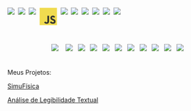  <!--<div align="center">
  <a href="https://github.com/marcopolomoreno">
  <img height="180em" src="https://github-readme-stats.vercel.app/api?username=marcopolomoreno&count_private=true&include_all_commits=true&show_icons=true&&hide=stars">
</div>
 
 <div align="center">
   <img src="https://github-readme-stats.vercel.app/api/top-langs/?username=marcopolomoreno&hide=rich%20text%20format,html,css">
 </div>-->
 
 #
 
 <div style="display: flex;" align="center">
  <img align="center" height="40" src="https://cdn.jsdelivr.net/gh/devicons/devicon/icons/c/c-original.svg">&nbsp;&nbsp;
  <img align="center" height="40" src="https://upload.wikimedia.org/wikipedia/en/b/b9/Nvidia_CUDA_Logo.jpg">&nbsp;&nbsp;
  <img align="center" height="40" src="https://www.pinclipart.com/picdir/big/492-4923480_maplesim-maplesoft-logo-clipart.png">&nbsp;&nbsp;
  <img align="center" height="40" src="https://raw.githubusercontent.com/devicons/devicon/master/icons/javascript/javascript-original.svg">&nbsp;&nbsp;
  <img align="center" height="40" src="https://cdn.jsdelivr.net/gh/devicons/devicon/icons/html5/html5-original-wordmark.svg">&nbsp;&nbsp;
  <img align="center" height="40" src="https://cdn.jsdelivr.net/gh/devicons/devicon/icons/css3/css3-original-wordmark.svg">&nbsp;&nbsp;
  <img align="center" height="40" src="https://cdn.jsdelivr.net/gh/devicons/devicon/icons/arduino/arduino-original-wordmark.svg">&nbsp;&nbsp;
  <img align="center" height="40" src="https://cdn.jsdelivr.net/gh/devicons/devicon/icons/matlab/matlab-original.svg">&nbsp;&nbsp;
  <img align="center" height="40" src="https://upload.wikimedia.org/wikipedia/commons/b/b1/Scilab_Logo.png">&nbsp;&nbsp;
  <img align="center" height="40" src="https://upload.wikimedia.org/wikipedia/en/b/b2/Embarcadero_Delphi_10.4_Sydney_Product_Logo_and_Icon.svg">&nbsp;&nbsp;
 </div>
 
 #
 
 <div style="display: inline_block;" align="center">
  <img align="center" height="40" src="https://cdn.jsdelivr.net/gh/devicons/devicon/icons/windows8/windows8-original.svg">   &nbsp;&nbsp; 
  <img align="center" height="40" src="https://cdn.jsdelivr.net/gh/devicons/devicon/icons/android/android-original.svg">&nbsp;&nbsp;
  <img align="center" height="40" src="https://cdn.jsdelivr.net/gh/devicons/devicon/icons/apple/apple-original.svg">&nbsp;&nbsp;
  <img align="center" height="40" src="https://cdn.jsdelivr.net/gh/devicons/devicon/icons/linux/linux-original.svg">&nbsp;&nbsp;
  <img align="center" height="40" src="https://cdn.jsdelivr.net/gh/devicons/devicon/icons/visualstudio/visualstudio-plain.svg">&nbsp;&nbsp;
  <img align="center" height="40" src="https://cdn.jsdelivr.net/gh/devicons/devicon/icons/vscode/vscode-original.svg">&nbsp;&nbsp;
  <img align="center" height="40" src="https://cdn.jsdelivr.net/gh/devicons/devicon/icons/electron/electron-original.svg">&nbsp;&nbsp;
  <img align="center" height="40" src="https://cdn.jsdelivr.net/gh/devicons/devicon/icons/bootstrap/bootstrap-plain-wordmark.svg">&nbsp;&nbsp;
  <img align="center" height="40" src="https://cdn.jsdelivr.net/gh/devicons/devicon/icons/jquery/jquery-original-wordmark.svg">&nbsp;&nbsp;
  <img align="center" height="40" src="https://cdn.jsdelivr.net/gh/devicons/devicon/icons/npm/npm-original-wordmark.svg">&nbsp;&nbsp;
  <img align="center" height="40" src="https://cdn.jsdelivr.net/gh/devicons/devicon/icons/yarn/yarn-original.svg">&nbsp;&nbsp;
 </div>

#
 
Meus Projetos:
 
 <a href="https://simufisica.com">SimuFísica</a>

 <a href="https://legibilidade.com">Análise de Legibilidade Textual</a>
 
